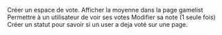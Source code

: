 Créer un espace de vote.
Afficher la moyenne dans la page gamelist
Permettre à un utilisateur de voir ses votes
Modifier sa note (1 seule fois)
Créer un statut pour savoir si un user a deja voté sur une page.